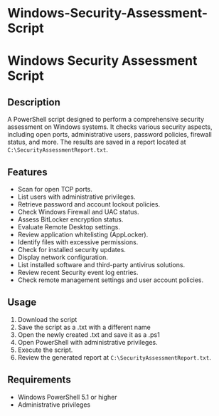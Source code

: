 # Windows-Security-Assessment-Script
# Windows Security Assessment Script

## Description
A PowerShell script designed to perform a comprehensive security assessment on Windows systems. It checks various security aspects, including open ports, administrative users, password policies, firewall status, and more. The results are saved in a report located at `C:\SecurityAssessmentReport.txt`.

## Features
- Scan for open TCP ports.
- List users with administrative privileges.
- Retrieve password and account lockout policies.
- Check Windows Firewall and UAC status.
- Assess BitLocker encryption status.
- Evaluate Remote Desktop settings.
- Review application whitelisting (AppLocker).
- Identify files with excessive permissions.
- Check for installed security updates.
- Display network configuration.
- List installed software and third-party antivirus solutions.
- Review recent Security event log entries.
- Check remote management settings and user account policies.

## Usage
1. Download the script
2. Save the script as a .txt with a different name
3. Open the newly created .txt and save it as a .ps1
5. Open PowerShell with administrative privileges.
6. Execute the script.
7. Review the generated report at `C:\SecurityAssessmentReport.txt`.

## Requirements
- Windows PowerShell 5.1 or higher
- Administrative privileges
